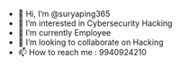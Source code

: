 - 👋 Hi, I’m @suryaping365
- 👀 I’m interested in Cybersecurity Hacking
- 🌱 I’m currently Employee 
- 💞️ I’m looking to collaborate on Hacking 
- 📫 How to reach me : 9940924210

<!---
suryaping365/suryaping365 is a ✨ special ✨ repository because its `README.md` (this file) appears on your GitHub profile.
You can click the Preview link to take a look at your changes.
--->

